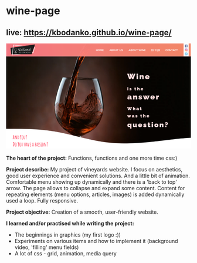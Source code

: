 # wine-page

## live: https://kbodanko.github.io/wine-page/

![page screen](https://github.com/kbodanko/wine-page/blob/main/image%204.png)

**The heart of the project:**
Functions, functions and one more time css:)

**Project describe:**
My project of vineyards website. I focus on aesthetics, good user experience and convenient solutions. And a little bit of animation. Comfortable menu showing up dynamically and there is a 'back to top' arrow. The page allows to collapse and expand some content. Content for repeating elements (menu options, articles, images) is added dynamically used a loop. Fully responsive.

**Project objective:**
Creation of a smooth, user-friendly website.

**I learned and/or practised while writing the project:**
- The beginnings in graphics (my first logo :))
- Experiments on various items and how to implement it (background video, 'filling' menu fields)
- A lot of css - grid, animation, media query
